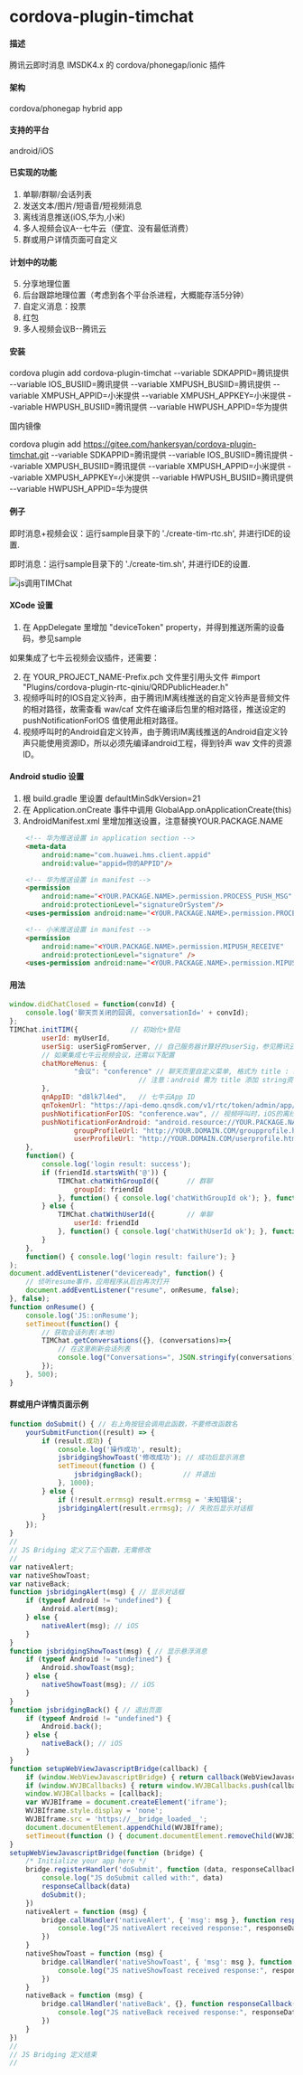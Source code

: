 # cordova-plugin-timchat

#### 描述
腾讯云即时消息 IMSDK4.x 的 cordova/phonegap/ionic 插件

#### 架构
cordova/phonegap hybrid app

#### 支持的平台
android/iOS

#### 已实现的功能

1. 单聊/群聊/会话列表
2. 发送文本/图片/短语音/短视频消息
3. 离线消息推送(iOS,华为,小米)
4. 多人视频会议A--七牛云（便宜、没有最低消费）
5. 群或用户详情页面可自定义

#### 计划中的功能

5. 分享地理位置
6. 后台跟踪地理位置（考虑到各个平台杀进程，大概能存活5分钟）
7. 自定义消息：投票
8. 红包
9. 多人视频会议B--腾讯云

#### 安装

cordova plugin add cordova-plugin-timchat --variable SDKAPPID=腾讯提供 --variable IOS_BUSIID=腾讯提供 --variable XMPUSH_BUSIID=腾讯提供 --variable XMPUSH_APPID=小米提供 --variable XMPUSH_APPKEY=小米提供 --variable HWPUSH_BUSIID=腾讯提供 --variable HWPUSH_APPID=华为提供

国内镜像

cordova plugin add https://gitee.com/hankersyan/cordova-plugin-timchat.git --variable SDKAPPID=腾讯提供 --variable IOS_BUSIID=腾讯提供 --variable XMPUSH_BUSIID=腾讯提供 --variable XMPUSH_APPID=小米提供 --variable XMPUSH_APPKEY=小米提供 --variable HWPUSH_BUSIID=腾讯提供 --variable HWPUSH_APPID=华为提供


#### 例子
即时消息+视频会议：运行sample目录下的 './create-tim-rtc.sh', 并进行IDE的设置.

即时消息：运行sample目录下的 './create-tim.sh', 并进行IDE的设置.

![js调用TIMChat](https://meehealth.oss-cn-shanghai.aliyuncs.com/tim/3ki9qe.gif "js调用TIMChat")

#### XCode 设置

1. 在 AppDelegate 里增加 "deviceToken" property，并得到推送所需的设备码，参见sample

如果集成了七牛云视频会议插件，还需要：

2. 在 YOUR_PROJECT_NAME-Prefix.pch 文件里引用头文件 #import "Plugins/cordova-plugin-rtc-qiniu/QRDPublicHeader.h"
3. 视频呼叫时的IOS自定义铃声，由于腾讯IM离线推送的自定义铃声是音频文件的相对路径，故需查看 wav/caf 文件在编译后包里的相对路径，推送设定的 pushNotificationForIOS 值使用此相对路径。
4. 视频呼叫时的Android自定义铃声，由于腾讯IM离线推送的Android自定义铃声只能使用资源ID，所以必须先编译android工程，得到铃声 wav 文件的资源ID。

#### Android studio 设置 
1. 根 build.gradle 里设置 defaultMinSdkVersion=21 
2. 在 Application.onCreate 事件中调用 GlobalApp.onApplicationCreate(this) 
3. AndroidManifest.xml 里增加推送设置，注意替换YOUR.PACKAGE.NAME
```html
    <!-- 华为推送设置 in application section -->
    <meta-data
        android:name="com.huawei.hms.client.appid"
        android:value="appid=你的APPID"/>

    <!-- 华为推送设置 in manifest -->
    <permission
        android:name="<YOUR.PACKAGE.NAME>.permission.PROCESS_PUSH_MSG"
        android:protectionLevel="signatureOrSystem"/>
    <uses-permission android:name="<YOUR.PACKAGE.NAME>.permission.PROCESS_PUSH_MSG" />

    <!-- 小米推送设置 in manifest -->
    <permission
        android:name="<YOUR.PACKAGE.NAME>.permission.MIPUSH_RECEIVE"
        android:protectionLevel="signature" />
    <uses-permission android:name="<YOUR.PACKAGE.NAME>.permission.MIPUSH_RECEIVE" />
```

#### 用法

```javascript
window.didChatClosed = function(convId) {
    console.log('聊天页关闭的回调, conversationId=' + convId);
};
TIMChat.initTIM({             // 初始化+登陆
        userId: myUserId,
        userSig: userSigFromServer, // 自己服务器计算好的userSig，参见腾讯云文档
        // 如果集成七牛云视频会议，还需以下配置
        chatMoreMenus: {
                "会议": "conference" // 聊天页里自定义菜单, 格式为 title : namedImage 
                                // 注意：android 需为 title 添加 string资源
        },
        qnAppID: "d8lk7l4ed",   // 七牛云App ID
        qnTokenUrl: "https://api-demo.qnsdk.com/v1/rtc/token/admin/app/d8lk7l4ed/room/<ROOM>/user/<USER>?bundleId=com.qbox.QNRTCKitDemo", // 计算七牛云token的自己服务器的URL，<ROOM>和<USER>是占位符，会被本插件替换
        pushNotificationForIOS: "conference.wav", // 视频呼叫时，iOS的离线推送提示音
        pushNotificationForAndroid: "android.resource://YOUR.PACKAGE.NAME/raw资源ID",  // 视频呼叫时，android的离线推送提示音
				groupProfileUrl: "http://YOUR.DOMAIN.COM/groupprofile.html?token=xxx.ooo", // 用户从聊天框会打开群详情页面，此处自定义群详情页的URL，群ID自动追加为id参数
				userProfileUrl: "http://YOUR.DOMAIN.COM/userprofile.html?token=xxx.ooo",   // 用户从聊天框会打开用户详情页面，此处自定义用户详情页的URL，用户ID自动追加为id参数
    },
    function() {
        console.log('login result: success');
        if (friendId.startsWith('@')) {
            TIMChat.chatWithGroupId({		// 群聊
                groupId: friendId
            }, function() { console.log('chatWithGroupId ok'); }, function() { console.log('chatWithGroupId fail'); });
        } else {
            TIMChat.chatWithUserId({		// 单聊
                userId: friendId
            }, function() { console.log('chatWithUserId ok'); }, function() { console.log('chatWithUserId fail'); });
        }
    },
    function() { console.log('login result: failure'); }
);
document.addEventListener("deviceready", function() {
    // 侦听resume事件，应用程序从后台再次打开
    document.addEventListener("resume", onResume, false);
}, false);
function onResume() {
    console.log('JS::onResume');
    setTimeout(function() {
        // 获取会话列表(本地)
        TIMChat.getConversations({}, (conversations)=>{
            // 在这里刷新会话列表
            console.log("Conversations=", JSON.stringify(conversations));
        });
    }, 500);
}
```

#### 群或用户详情页面示例

```javascript
function doSubmit() { // 右上角按钮会调用此函数，不要修改函数名
    yourSubmitFunction((result) => {
        if (result.成功) {
            console.log('操作成功', result);
            jsbridgingShowToast('修改成功'); // 成功后显示消息
            setTimeout(function () {
                jsbridgingBack();          // 并退出
            }, 1000);
        } else {
            if (!result.errmsg) result.errmsg = '未知错误';
            jsbridgingAlert(result.errmsg); // 失败后显示对话框
        }
    });
}
//
// JS Bridging 定义了三个函数，无需修改
//
var nativeAlert;
var nativeShowToast;
var nativeBack;
function jsbridgingAlert(msg) { // 显示对话框
    if (typeof Android != "undefined") {
        Android.alert(msg);
    } else {
        nativeAlert(msg); // iOS
    }
}
function jsbridgingShowToast(msg) { // 显示悬浮消息
    if (typeof Android != "undefined") {
        Android.showToast(msg);
    } else {
        nativeShowToast(msg); // iOS
    }
}
function jsbridgingBack() { // 退出页面
    if (typeof Android != "undefined") {
        Android.back();
    } else {
        nativeBack(); // iOS
    }
}
function setupWebViewJavascriptBridge(callback) {
    if (window.WebViewJavascriptBridge) { return callback(WebViewJavascriptBridge); }
    if (window.WVJBCallbacks) { return window.WVJBCallbacks.push(callback); }
    window.WVJBCallbacks = [callback];
    var WVJBIframe = document.createElement('iframe');
    WVJBIframe.style.display = 'none';
    WVJBIframe.src = 'https://__bridge_loaded__';
    document.documentElement.appendChild(WVJBIframe);
    setTimeout(function () { document.documentElement.removeChild(WVJBIframe) }, 0)
}
setupWebViewJavascriptBridge(function (bridge) {
    /* Initialize your app here */
    bridge.registerHandler('doSubmit', function (data, responseCallback) {
        console.log("JS doSubmit called with:", data)
        responseCallback(data)
        doSubmit();
    })
    nativeAlert = function (msg) {
        bridge.callHandler('nativeAlert', { 'msg': msg }, function responseCallback(responseData) {
            console.log("JS nativeAlert received response:", responseData)
        })
    }
    nativeShowToast = function (msg) {
        bridge.callHandler('nativeShowToast', { 'msg': msg }, function responseCallback(responseData) {
            console.log("JS nativeShowToast received response:", responseData)
        })
    }
    nativeBack = function (msg) {
        bridge.callHandler('nativeBack', {}, function responseCallback(responseData) {
            console.log("JS nativeBack received response:", responseData)
        })
    }
})
//
// JS Bridging 定义结束
//
```
